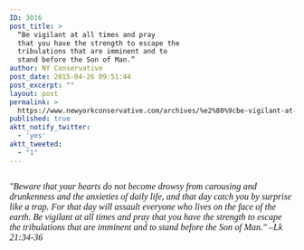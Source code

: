 ```yaml
---
ID: 3016
post_title: >
  “Be vigilant at all times and pray
  that you have the strength to escape the
  tribulations that are imminent and to
  stand before the Son of Man.”
author: NY Conservative
post_date: 2015-04-26 09:51:44
post_excerpt: ""
layout: post
permalink: >
  https://www.newyorkconservative.com/archives/%e2%80%9cbe-vigilant-at-all-times-and-pray-that-you-have-the-strength-to-escape-the-tribulations-that-are-imminent-and-to-stand-before-the-son-of-man-%e2%80%9d/
published: true
aktt_notify_twitter:
  - 'yes'
aktt_tweeted:
  - "1"
---
```

<p><img src="http://www.newyorkconservative.com/wp-content/uploads/2015/04/042615_1351_Bevigilanta1.png" alt=""/>
	</p><p><span style="font-family:Times New Roman; font-size:12pt"><em>"Beware that your hearts do not become drowsy from carousing and drunkenness and the anxieties of daily life, and that day catch you by surprise like a trap. For that day will assault everyone who lives on the face of the earth. Be vigilant at all times and pray that you have the strength to escape the tribulations that are imminent and to stand before the Son of Man." –Lk 21:34-36
</em></span></p>